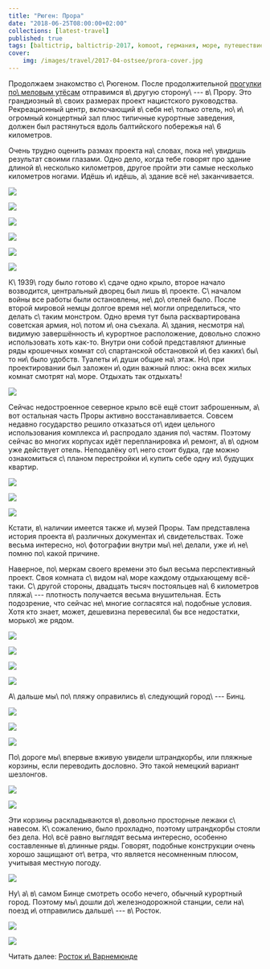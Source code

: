 ```yaml
---
title: "Рюген: Прора"
date: "2018-06-25T08:00:00+02:00"
collections: [latest-travel]
published: true
tags: [baltictrip, baltictrip-2017, komoot, германия, море, путешествие, фотки, хайкинг]
cover:
    img: /images/travel/2017-04-ostsee/prora-cover.jpg
---
```


Продолжаем знакомство с\ Рюгеном. После продолжительной [прогулки по\ меловым
утёсам][sassnitz] отправимся в\ другую сторону\ --- в\ Прору. Это грандиозный 
в\ своих размерах проект нацистского руководства. Рекреационный центр, 
включающий в\ себя не\ только отель, но\ и\ огромный концертный зал плюс 
типичные курортные заведения, должен был растянуться вдоль балтийского побережья 
на\ 6 километров.  

<!--more-->

Очень трудно оценить размах проекта на\ словах, пока не\ увидишь результат 
своими глазами. Одно дело, когда тебе говорят про здание длиной в\ несколько 
километров, другое пройти эти самые несколько километров ногами. Идёшь и\ идёшь, 
а\ здание всё не\ заканчивается.

![](/images/travel/2017-04-ostsee/prora-length-1.jpg)

![](/images/travel/2017-04-ostsee/prora-length-2.jpg)

![](/images/travel/2017-04-ostsee/prora-length-3.jpg)

![](/images/travel/2017-04-ostsee/prora-length-4.jpg)

![](/images/travel/2017-04-ostsee/prora-length-5.jpg)

![](/images/travel/2017-04-ostsee/prora-length-6.jpg)

К\ 1939\ году было готово к\ сдаче одно крыло, второе начало возводится, 
центральный дворец был лишь в\ проекте. С\ началом войны все работы были 
остановлены, не\ до\ отелей было. После второй мировой немцы долгое время 
не\ могли определиться, что делать с\ таким монстром. Одно время тут была 
расквартирована советская армия, но\ потом и\ она съехала. А\ здания, несмотря 
на\ видимую завершённость и\ курортное расположение, довольно сложно 
использовать хоть как-то. Внутри они собой представляют длинные ряды крошечных 
комнат со\ спартанской обстановкой и\ без каких\ бы\ то ни\ было удобств. 
Туалеты и\ души общие на\ этаж. Но\ при проектировании был заложен и\ один 
важный плюс: окна всех жилых комнат смотрят на\ море. Отдыхать так отдыхать!

![](/images/travel/2017-04-ostsee/prora-windows.jpg)

Сейчас недостроенное северное крыло всё ещё стоит заброшенным, а\ вот остальная 
часть Проры активно восстанавливается. Совсем недавно государство решило 
отказаться от\ идеи цельного использования комплекса и\ распродало здания 
по\ частям. Поэтому сейчас во многих корпусах идёт перепланировка и\ ремонт, 
а\ в\ одном уже действует отель. Неподалёку от\ него стоит будка, где можно
ознакомиться с\ планом перестройки и\ купить себе одну из\ будущих квартир.

![](/images/travel/2017-04-ostsee/prora-new-1.jpg)

![](/images/travel/2017-04-ostsee/prora-new-2.jpg)

![](/images/travel/2017-04-ostsee/prora-new-3.jpg)

Кстати, в\ наличии имеется также и\ музей Проры. Там представлена история 
проекта в\ различных документах и\ свидетельствах. Тоже весьма интересно, 
но\ фотографии внутри мы\ не\ делали, уже и\ не\ помню по\ какой причине.

Наверное, по\ меркам своего времени это был весьма перспективный проект. Своя 
комната с\ видом на\ море каждому отдыхающему всё-таки. С\ другой стороны, 
двадцать тысяч постояльцев на\ 6 километров пляжа\ --- плотность получается 
весьма внушительная. Есть подозрение, что сейчас не\ многие согласятся 
на\ подобные условия. Хотя кто знает, может, дешевизна перевесила\ бы все 
недостатки, морько\ же рядом.

![](/images/travel/2017-04-ostsee/prora-sea-1.jpg)

![](/images/travel/2017-04-ostsee/prora-sea-2.jpg)

![](/images/travel/2017-04-ostsee/prora-sea-3.jpg)

![](/images/travel/2017-04-ostsee/prora-sea-4.jpg)

А\ дальше мы\ по\ пляжу оправились в\ следующий город\ --- Бинц. 

![](/images/travel/2017-04-ostsee/prora-to-binz-1.jpg)

![](/images/travel/2017-04-ostsee/prora-to-binz-2.jpg)

![](/images/travel/2017-04-ostsee/prora-to-binz-3.jpg)

По\ дороге мы\ впервые вживую увидели штрандкорбы, или пляжные корзины, если 
переводить дословно. Это такой немецкий вариант шезлонгов. 

![](/images/travel/2017-04-ostsee/prora-strandkorb-1.jpg)

![](/images/travel/2017-04-ostsee/prora-strandkorb-2.jpg) 

Эти корзины раскладываются в\ довольно просторные лежаки с\ навесом. 
К\ сожалению, было прохладно, поэтому штрандкорбы стояли без дела. Но\ всё равно
выглядят весьма интересно, особенно составленные в\ длинные ряды. Говорят,
подобные конструкции очень хорошо защищают от\ ветра, что является несомненным 
плюсом, учитывая местную погоду.

![](/images/travel/2017-04-ostsee/prora-strandkorb-3.jpg)

Ну\ а\ в\ самом Бинце смотреть особо нечего, обычный курортный город. Поэтому 
мы\ дошли до\ железнодорожной станции, сели на\ поезд и\ отправились дальше\ --- 
в\ Росток.

![](/images/travel/2017-04-ostsee/prora-binz-pier.jpg)

![](iframe:https://www.komoot.de/tour/15712438/embed)

Читать далее: [Росток и\ Варнемюнде](/post/rostock/)

[sassnitz]: /post/sassnitz-and-koenigsstuhl/
